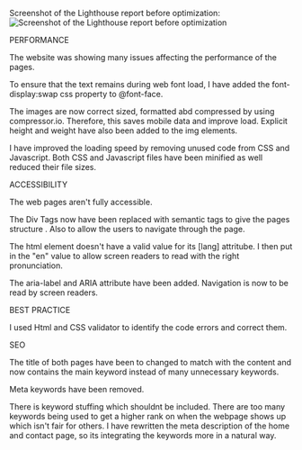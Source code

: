 Screenshot of the Lighthouse report before optimization:
![Screenshot of the Lighthouse report before optimization](https://user-images.githubusercontent.com/79769086/129496946-96ba4472-f0c2-4ef1-a26d-75a109b04a6f.png)

PERFORMANCE

The website was showing many issues affecting the performance of the pages.

To ensure that the text remains during web font load, I have added the font-display:swap css property to @font-face.

The images are now correct sized, formatted abd compressed by using compressor.io. Therefore, this saves mobile data and improve load. Explicit height and weight have also been added to the img elements.

I have improved the loading speed by removing unused code from CSS and Javascript. Both CSS and Javascript files have been minified as well reduced their file sizes.




ACCESSIBILITY

The web pages aren't fully accessible.

The Div Tags now have been replaced with semantic tags to give the pages structure . Also to allow the users to navigate through the page.

The html element doesn't have a valid value for its [lang] attritube. I then put in the "en" value to allow screen readers to read with the right pronunciation.

The aria-label and ARIA attribute have been added. Navigation is now to be read by screen readers.




BEST PRACTICE

I used Html and CSS validator to identify the code errors and correct them.




SEO

The title of both pages have been to changed to match with the content and now contains the main keyword instead of many unnecessary keywords.

Meta keywords have been removed.

There is keyword stuffing which shouldnt be included. There are too many keywords being used to get a higher rank on when the webpage shows up which isn't fair for others. I have rewritten the meta description of the home and contact page, so its integrating the keywords more in a natural way.







